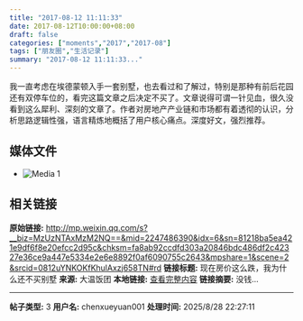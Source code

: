 ```yaml
---
title: "2017-08-12 11:11:33"
date: 2017-08-12T10:00:00+08:00
draft: false
categories: ["moments","2017","2017-08"]
tags: ["朋友圈","生活记录"]
summary: "2017-08-12 11:11:33..."
---
```


我一直考虑在埃德蒙顿入手一套别墅，也去看过和了解过，特别是那种有前后花园还有双停车位的，看完这篇文章之后决定不买了。文章说得可谓一针见血，很久没看到这么犀利、深刻的文章了。作者对房地产产业链和市场都有着透彻的认识，分析思路逻辑性强，语言精炼地概括了用户核心痛点。深度好文，强烈推荐。

## 媒体文件

- ![Media 1](/Moments/photos/2017-08-12/201708121111330.jpg)

## 相关链接

**原始链接:** http://mp.weixin.qq.com/s?__biz=MzUzNTAxMzM2NQ==&mid=2247486390&idx=6&sn=81218ba5ea421e9df6f8e20efcc2d95c&chksm=fa8ab92ccdfd303a20846bdc486df2c42327e36ce9a447e5334e2e6e8892f0af6090755c2643&mpshare=1&scene=2&srcid=0812uYNKOKfKhulAxzj658TN#rd
**链接标题:** 现在房价这么跌，我为什么还不买别墅
**来源:** 大温饭团
**本地链接:** [查看完整内容](/link_content/2017/08/2017-08-12/link_content/)
**链接摘要:** 没钱...

---

**帖子类型:** 3
**用户名:** chenxueyuan001
**处理时间:** 2025/8/28 22:27:11